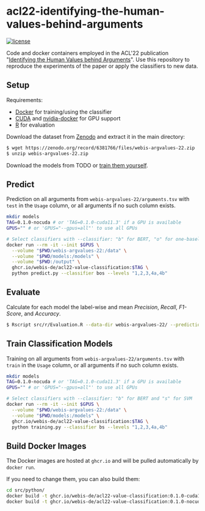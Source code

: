 # acl22-identifying-the-human-values-behind-arguments
[![license](https://img.shields.io/github/license/webis-de/acl22-identifying-the-human-values-behind-arguments)](https://github.com/webis-de/acl22-identifying-the-human-values-behind-arguments/blob/main/LICENSE)

Code and docker containers employed in the ACL'22 publication "[Identifying the Human Values behind Arguments](https://webis.de/publications.html#kiesel_2022b)". Use this repository to reproduce the experiments of the paper or apply the classifiers to new data.


## Setup
Requirements:
 - [Docker](https://docs.docker.com/engine/installation/) for training/using the classifier
 - [CUDA](https://developer.nvidia.com/cuda-downloads) and [nvidia-docker](https://github.com/NVIDIA/nvidia-docker) for GPU support
 - [R](https://cran.r-project.org/) for evaluation

Download the dataset from [Zenodo](https://doi.org/10.5281/zenodo.5657250) and extract it in the main directory:
```bash
$ wget https://zenodo.org/record/6381766/files/webis-argvalues-22.zip
$ unzip webis-argvalues-22.zip
```

Download the models from TODO or [train them yourself](#train-classification-models).


## Predict
Prediction on all arguments from `webis-argvalues-22/arguments.tsv` with `test` in the `Usage` column, or all arguments if no such column exists.
```bash
mkdir models
TAG=0.1.0-nocuda # or 'TAG=0.1.0-cuda11.3' if a GPU is available
GPUS="" # or 'GPUS="--gpus=all"' to use all GPUs

# Select classifiers with --classifier: "b" for BERT, "o" for one-baseline, and "s" for SVM
docker run --rm -it --init $GPUS \
  --volume "$PWD/webis-argvalues-22:/data" \
  --volume "$PWD/models:/models" \
  --volume "$PWD:/output" \
  ghcr.io/webis-de/acl22-value-classification:$TAG \
  python predict.py --classifier bos --levels "1,2,3,4a,4b"
```


## Evaluate
Calculate for each model the label-wise and mean _Precision_, _Recall_, _F1-Score_, and _Accuracy_.
```bash
$ Rscript src/r/Evaluation.R --data-dir webis-argvalues-22/ --predictions predictions.tsv
```


## Train Classification Models
Training on all arguments from `webis-argvalues-22/arguments.tsv` with `train` in the `Usage` column, or all arguments if no such column exists. 
```bash
mkdir models
TAG=0.1.0-nocuda # or 'TAG=0.1.0-cuda11.3' if a GPU is available
GPUS="" # or 'GPUS="--gpus=all"' to use all GPUs

# Select classifiers with --classifier: "b" for BERT and "s" for SVM
docker run --rm -it --init $GPUS \
  --volume "$PWD/webis-argvalues-22:/data" \
  --volume "$PWD/models:/models" \
  ghcr.io/webis-de/acl22-value-classification:$TAG \
  python training.py --classifier bs --levels "1,2,3,4a,4b"
```


## Build Docker Images
The Docker images are hosted at `ghcr.io` and will be pulled automatically by `docker run`.

If you need to change them, you can also build them:
```bash
cd src/python/
docker build -t ghcr.io/webis-de/acl22-value-classification:0.1.0-cuda11.3 --build-arg CUDA=cuda11.3 .
docker build -t ghcr.io/webis-de/acl22-value-classification:0.1.0-nocuda --build-arg CUDA=nocuda .
```

